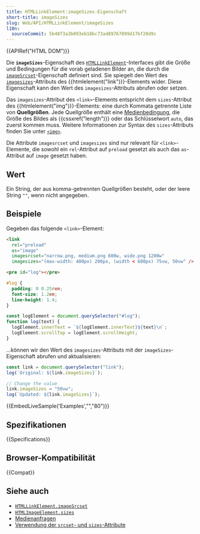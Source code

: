 ```yaml
---
title: HTMLLinkElement:imageSizes-Eigenschaft
short-title: imageSizes
slug: Web/API/HTMLLinkElement/imageSizes
l10n:
  sourceCommit: 5b48f3a3b093eb18bc73ad89767899d17bf20d9c
---
```


{{APIRef("HTML DOM")}}

Die **`imageSizes`**-Eigenschaft des [`HTMLLinkElement`](/de/docs/Web/API/HTMLLinkElement)-Interfaces gibt die Größe und Bedingungen für die vorab geladenen Bilder an, die durch die [`imageSrcset`](/de/docs/Web/API/HTMLLinkElement/imagesrcset)-Eigenschaft definiert sind. Sie spiegelt den Wert des [`imagesizes`](/de/docs/Web/HTML/Reference/Elements/link#imagesizes)-Attributs des {{htmlelement("link")}}-Elements wider. Diese Eigenschaft kann den Wert des `imagesizes`-Attributs abrufen oder setzen.

Das `imagesizes`-Attribut des `<link>`-Elements entspricht dem `sizes`-Attribut des {{htmlelement("img")}}-Elements: eine durch Kommata getrennte Liste von **Quellgrößen**. Jede Quellgröße enthält eine [Medienbedingung](/de/docs/Web/CSS/CSS_media_queries), die Größe des Bildes als {{cssxref("length")}} oder das Schlüsselwort `auto`, das zuerst kommen muss. Weitere Informationen zur Syntax des `sizes`-Attributs finden Sie unter [`<img>`](/de/docs/Web/HTML/Reference/Elements/img#sizes).

Die Attribute `imagesrcset` und `imagesizes` sind nur relevant für `<link>`-Elemente, die sowohl ein `rel`-Attribut auf `preload` gesetzt als auch das `as`-Attribut auf `image` gesetzt haben.

## Wert

Ein String, der aus komma-getrennten Quellgrößen besteht, oder der leere String `""`, wenn nicht angegeben.

## Beispiele

Gegeben das folgende `<link>`-Element:

```html
<link
  rel="preload"
  as="image"
  imagesrcset="narrow.png, medium.png 600w, wide.png 1200w"
  imagesizes="(max-width: 400px) 200px, (width < 600px) 75vw, 50vw" />
```

```html hidden
<pre id="log"></pre>
```

```css hidden
#log {
  padding: 0 0.25rem;
  font-size: 1.2em;
  line-height: 1.4;
}
```

```js hidden
const logElement = document.querySelector("#log");
function log(text) {
  logElement.innerText = `${logElement.innerText}${text}\n`;
  logElement.scrollTop = logElement.scrollHeight;
}
```

…können wir den Wert des `imagesizes`-Attributs mit der `imageSizes`-Eigenschaft abrufen und aktualisieren:

```js
const link = document.querySelector("link");
log(`Original: ${link.imageSizes}`);

// Change the value
link.imageSizes = "50vw";
log(`Updated: ${link.imageSizes}`);
```

{{EmbedLiveSample('Examples',"","80")}}

## Spezifikationen

{{Specifications}}

## Browser-Kompatibilität

{{Compat}}

## Siehe auch

- [`HTMLLinkElement.imageSrcset`](/de/docs/Web/API/HTMLLinkElement/imagesrcset)
- [`HTMLImageElement.sizes`](/de/docs/Web/API/HTMLImageElement/sizes)
- [Medienanfragen](/de/docs/Web/CSS/CSS_media_queries)
- [Verwendung der `srcset`- und `sizes`-Attribute](/de/docs/Web/HTML/Reference/Elements/img#using_the_srcset_and_sizes_attributes)
